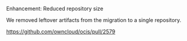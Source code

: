 Enhancement: Reduced repository size

We removed leftover artifacts from the migration to a single repository.

https://github.com/owncloud/ocis/pull/2579
